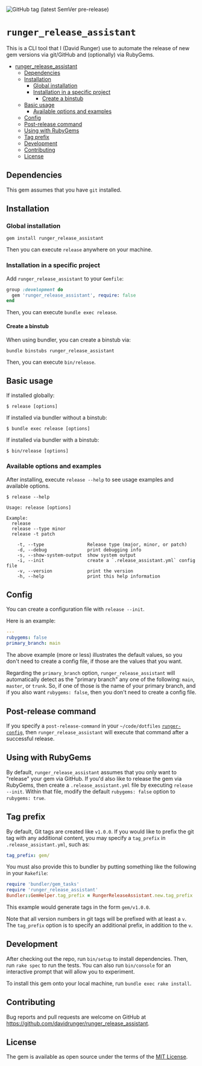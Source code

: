 ![GitHub tag (latest SemVer pre-release)](https://img.shields.io/github/v/tag/davidrunger/runger_release_assistant?include_prereleases)

# `runger_release_assistant`

This is a CLI tool that I (David Runger) use to automate the release of new gem
versions via git/GitHub and (optionally) via RubyGems.

<!--ts-->
* [runger_release_assistant](#runger_release_assistant)
   * [Dependencies](#dependencies)
   * [Installation](#installation)
      * [Global installation](#global-installation)
      * [Installation in a specific project](#installation-in-a-specific-project)
         * [Create a binstub](#create-a-binstub)
   * [Basic usage](#basic-usage)
      * [Available options and examples](#available-options-and-examples)
   * [Config](#config)
   * [Post-release command](#post-release-command)
   * [Using with RubyGems](#using-with-rubygems)
   * [Tag prefix](#tag-prefix)
   * [Development](#development)
   * [Contributing](#contributing)
   * [License](#license)

<!-- Created by https://github.com/ekalinin/github-markdown-toc -->
<!-- Added by: david, at: Thu Mar 20 02:14:42 PM CDT 2025 -->

<!--te-->

## Dependencies

This gem assumes that you have `git` installed.

## Installation

### Global installation

```
gem install runger_release_assistant
```

Then you can execute `release` anywhere on your machine.

### Installation in a specific project

Add `runger_release_assistant` to your `Gemfile`:

```rb
group :development do
  gem 'runger_release_assistant', require: false
end
```

Then, you can execute `bundle exec release`.

#### Create a binstub

When using bundler, you can create a binstub via:

```
bundle binstubs runger_release_assistant
```

Then, you can execute `bin/release`.

## Basic usage

If installed globally:

```
$ release [options]
```

If installed via bundler without a binstub:

```
$ bundle exec release [options]
```

If installed via bundler with a binstub:

```
$ bin/release [options]
```

### Available options and examples

After installing, execute `release --help` to see usage examples and available options.

```
$ release --help

Usage: release [options]

Example:
  release
  release --type minor
  release -t patch

    -t, --type                Release type (major, minor, or patch)
    -d, --debug               print debugging info
    -s, --show-system-output  show system output
    -i, --init                create a `.release_assistant.yml` config file
    -v, --version             print the version
    -h, --help                print this help information
```

## Config

You can create a configuration file with `release --init`.

Here is an example:

```yml
---
rubygems: false
primary_branch: main
```

The above example (more or less) illustrates the default values, so you don't
need to create a config file, if those are the values that you want.

Regarding the `primary_branch` option, `runger_release_assistant` will automatically detect as the "primary branch" any one of the following: `main`, `master`, or `trunk`. So, if one of those is the name of your primary branch, and if you also want `rubygems: false`, then you don't need to create a config file.

## Post-release command

If you specify a `post-release-command` in your `~/code/dotfiles` [`runger-config`](https://github.com/davidrunger/dotfiles/blob/cd02495fb2ad742cc1e85cc65aea5ff711485981/crystal-programs/runger-config.cr), then `runger_release_assistant` will execute that command after a successful release.

## Using with RubyGems

By default, `runger_release_assistant` assumes that you only want to "release" your gem via GitHub. If
you'd also like to release the gem via RubyGems, then create a `.release_assistant.yml` file by
executing `release --init`. Within that file, modify the default `rubygems: false` option to
`rubygems: true`.

## Tag prefix

By default, Git tags are created like `v1.0.0`. If you would like to prefix the git tag with any additional content, you may specify a `tag_prefix` in `.release_assistant.yml`, such as:

```yml
tag_prefix: gem/
```

You must also provide this to bundler by putting something like the following in your `Rakefile`:

```rb
require 'bundler/gem_tasks'
require 'runger_release_assistant'
Bundler::GemHelper.tag_prefix = RungerReleaseAssistant.new.tag_prefix
```

This example would generate tags in the form `gem/v1.0.0`.

Note that all version numbers in git tags will be prefixed with at least a `v`. The `tag_prefix` option is to specify an additional prefix, in addition to the `v`.

## Development

After checking out the repo, run `bin/setup` to install dependencies. Then, run `rake spec` to run
the tests. You can also run `bin/console` for an interactive prompt that will allow you to
experiment.

To install this gem onto your local machine, run `bundle exec rake install`.

## Contributing

Bug reports and pull requests are welcome on GitHub at
https://github.com/davidrunger/runger_release_assistant.

## License

The gem is available as open source under the terms of the [MIT
License](https://opensource.org/licenses/MIT).
